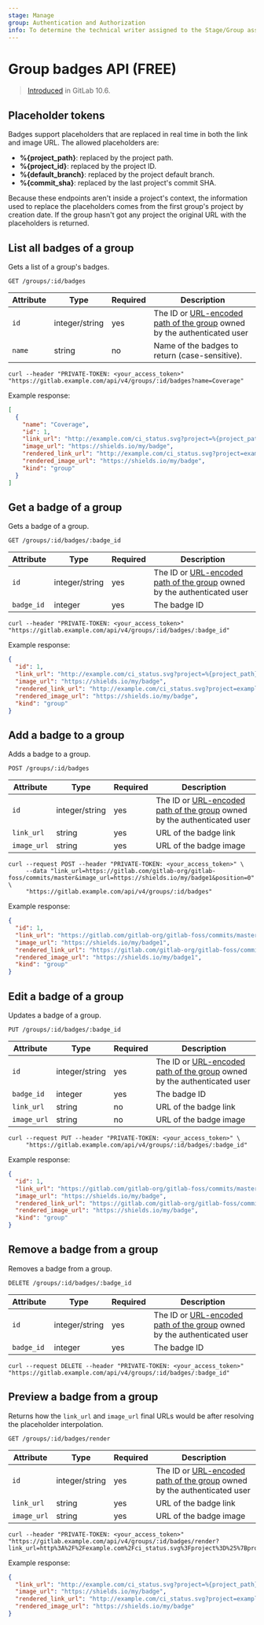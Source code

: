 ```yaml
---
stage: Manage
group: Authentication and Authorization
info: To determine the technical writer assigned to the Stage/Group associated with this page, see https://about.gitlab.com/handbook/engineering/ux/technical-writing/#assignments
---
```


# Group badges API **(FREE)**

> [Introduced](https://gitlab.com/gitlab-org/gitlab-foss/-/merge_requests/17082) in GitLab 10.6.

## Placeholder tokens

Badges support placeholders that are replaced in real time in both the link and image URL. The allowed placeholders are:

<!-- vale gitlab.Spelling = NO -->

- **%{project_path}**: replaced by the project path.
- **%{project_id}**: replaced by the project ID.
- **%{default_branch}**: replaced by the project default branch.
- **%{commit_sha}**: replaced by the last project's commit SHA.

<!-- vale gitlab.Spelling = YES -->

Because these endpoints aren't inside a project's context, the information used to replace the placeholders comes
from the first group's project by creation date. If the group hasn't got any project the original URL with the placeholders is returned.

## List all badges of a group

Gets a list of a group's badges.

```plaintext
GET /groups/:id/badges
```

| Attribute | Type | Required | Description |
| --------- | ---- | -------- | ----------- |
| `id`      | integer/string | yes | The ID or [URL-encoded path of the group](index.md#namespaced-path-encoding) owned by the authenticated user |
| `name`    | string         | no  | Name of the badges to return (case-sensitive). |

```shell
curl --header "PRIVATE-TOKEN: <your_access_token>" "https://gitlab.example.com/api/v4/groups/:id/badges?name=Coverage"
```

Example response:

```json
[
  {
    "name": "Coverage",
    "id": 1,
    "link_url": "http://example.com/ci_status.svg?project=%{project_path}&ref=%{default_branch}",
    "image_url": "https://shields.io/my/badge",
    "rendered_link_url": "http://example.com/ci_status.svg?project=example-org/example-project&ref=master",
    "rendered_image_url": "https://shields.io/my/badge",
    "kind": "group"
  }
]
```

## Get a badge of a group

Gets a badge of a group.

```plaintext
GET /groups/:id/badges/:badge_id
```

| Attribute | Type | Required | Description |
| --------- | ---- | -------- | ----------- |
| `id`      | integer/string | yes | The ID or [URL-encoded path of the group](index.md#namespaced-path-encoding) owned by the authenticated user |
| `badge_id` | integer | yes   | The badge ID |

```shell
curl --header "PRIVATE-TOKEN: <your_access_token>" "https://gitlab.example.com/api/v4/groups/:id/badges/:badge_id"
```

Example response:

```json
{
  "id": 1,
  "link_url": "http://example.com/ci_status.svg?project=%{project_path}&ref=%{default_branch}",
  "image_url": "https://shields.io/my/badge",
  "rendered_link_url": "http://example.com/ci_status.svg?project=example-org/example-project&ref=master",
  "rendered_image_url": "https://shields.io/my/badge",
  "kind": "group"
}
```

## Add a badge to a group

Adds a badge to a group.

```plaintext
POST /groups/:id/badges
```

| Attribute | Type | Required | Description |
| --------- | ---- | -------- | ----------- |
| `id`      | integer/string | yes | The ID or [URL-encoded path of the group](index.md#namespaced-path-encoding) owned by the authenticated user |
| `link_url` | string         | yes | URL of the badge link |
| `image_url` | string | yes | URL of the badge image |

```shell
curl --request POST --header "PRIVATE-TOKEN: <your_access_token>" \
     --data "link_url=https://gitlab.com/gitlab-org/gitlab-foss/commits/master&image_url=https://shields.io/my/badge1&position=0" \
     "https://gitlab.example.com/api/v4/groups/:id/badges"
```

Example response:

```json
{
  "id": 1,
  "link_url": "https://gitlab.com/gitlab-org/gitlab-foss/commits/master",
  "image_url": "https://shields.io/my/badge1",
  "rendered_link_url": "https://gitlab.com/gitlab-org/gitlab-foss/commits/master",
  "rendered_image_url": "https://shields.io/my/badge1",
  "kind": "group"
}
```

## Edit a badge of a group

Updates a badge of a group.

```plaintext
PUT /groups/:id/badges/:badge_id
```

| Attribute | Type | Required | Description |
| --------- | ---- | -------- | ----------- |
| `id`      | integer/string | yes | The ID or [URL-encoded path of the group](index.md#namespaced-path-encoding) owned by the authenticated user |
| `badge_id` | integer | yes   | The badge ID |
| `link_url` | string         | no | URL of the badge link |
| `image_url` | string | no | URL of the badge image |

```shell
curl --request PUT --header "PRIVATE-TOKEN: <your_access_token>" \
     "https://gitlab.example.com/api/v4/groups/:id/badges/:badge_id"
```

Example response:

```json
{
  "id": 1,
  "link_url": "https://gitlab.com/gitlab-org/gitlab-foss/commits/master",
  "image_url": "https://shields.io/my/badge",
  "rendered_link_url": "https://gitlab.com/gitlab-org/gitlab-foss/commits/master",
  "rendered_image_url": "https://shields.io/my/badge",
  "kind": "group"
}
```

## Remove a badge from a group

Removes a badge from a group.

```plaintext
DELETE /groups/:id/badges/:badge_id
```

| Attribute | Type | Required | Description |
| --------- | ---- | -------- | ----------- |
| `id`      | integer/string | yes | The ID or [URL-encoded path of the group](index.md#namespaced-path-encoding) owned by the authenticated user |
| `badge_id` | integer | yes   | The badge ID |

```shell
curl --request DELETE --header "PRIVATE-TOKEN: <your_access_token>" "https://gitlab.example.com/api/v4/groups/:id/badges/:badge_id"
```

## Preview a badge from a group

Returns how the `link_url` and `image_url` final URLs would be after resolving the placeholder interpolation.

```plaintext
GET /groups/:id/badges/render
```

| Attribute | Type | Required | Description |
| --------- | ---- | -------- | ----------- |
| `id`      | integer/string | yes | The ID or [URL-encoded path of the group](index.md#namespaced-path-encoding) owned by the authenticated user |
| `link_url` | string         | yes | URL of the badge link|
| `image_url` | string | yes | URL of the badge image |

```shell
curl --header "PRIVATE-TOKEN: <your_access_token>" "https://gitlab.example.com/api/v4/groups/:id/badges/render?link_url=http%3A%2F%2Fexample.com%2Fci_status.svg%3Fproject%3D%25%7Bproject_path%7D%26ref%3D%25%7Bdefault_branch%7D&image_url=https%3A%2F%2Fshields.io%2Fmy%2Fbadge"
```

Example response:

```json
{
  "link_url": "http://example.com/ci_status.svg?project=%{project_path}&ref=%{default_branch}",
  "image_url": "https://shields.io/my/badge",
  "rendered_link_url": "http://example.com/ci_status.svg?project=example-org/example-project&ref=master",
  "rendered_image_url": "https://shields.io/my/badge"
}
```
